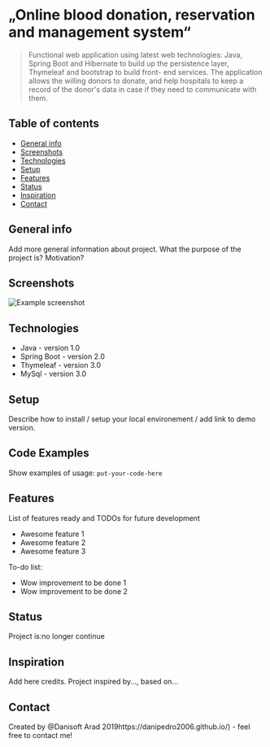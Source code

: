 # „Online blood donation, reservation and management system“
> Functional web application using latest web technologies: Java, Spring Boot and Hibernate to build up the persistence layer, Thymeleaf and bootstrap to build front- end services. 
The application allows the willing donors to donate, and help hospitals to keep a record of the donor's data in case if they need to communicate with them.


## Table of contents
* [General info](#general-info)
* [Screenshots](#screenshots)
* [Technologies](#technologies)
* [Setup](#setup)
* [Features](#features)
* [Status](#status)
* [Inspiration](#inspiration)
* [Contact](#contact)

## General info
Add more general information about project. What the purpose of the project is? Motivation?

## Screenshots
![Example screenshot](./img/screenshot.png)

## Technologies
* Java - version 1.0
* Spring Boot - version 2.0
* Thymeleaf - version 3.0
* MySql - version 3.0

## Setup
Describe how to install / setup your local environement / add link to demo version.

## Code Examples
Show examples of usage:
`put-your-code-here`

## Features
List of features ready and TODOs for future development
* Awesome feature 1
* Awesome feature 2
* Awesome feature 3

To-do list:
* Wow improvement to be done 1
* Wow improvement to be done 2

## Status
Project is:no longer continue

## Inspiration
Add here credits. Project inspired by..., based on...

## Contact
Created by @Danisoft Arad 2019https://danipedro2006.github.io/) - feel free to contact me!

